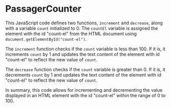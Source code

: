 # PassagerCounter


This JavaScript code defines two functions, `increment` and `decrease`, along with a variable `count` initialized to 0. The `countEl` variable is assigned the element with the id "count-el" from the HTML document using `document.getElementById("count-el")`.

The `increment` function checks if the `count` variable is less than 100. If it is, it increments `count` by 1 and updates the text content of the element with id "count-el" to reflect the new value of `count`.

The `decrease` function checks if the `count` variable is greater than 0. If it is, it decrements `count` by 1 and updates the text content of the element with id "count-el" to reflect the new value of `count`.

In summary, this code allows for incrementing and decrementing the value displayed in an HTML element with the id "count-el" within the range of 0 to 100.
